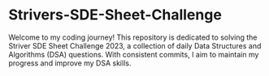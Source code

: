 # Strivers-SDE-Sheet-Challenge
Welcome to my coding journey! This repository is dedicated to solving the Striver SDE Sheet Challenge 2023, a collection of daily Data Structures and Algorithms (DSA) questions. With consistent commits, I aim to maintain my progress and improve my DSA skills.
